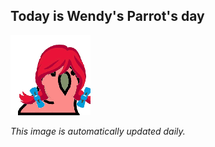 ## Today is Wendy's Parrot's day

![An animated GIF of a parrot, probably multi-colored](https://raw.githubusercontent.com/jmhobbs/cultofthepartyparrot.com/master/parrots/hd/wendyparrot.gif)

*This image is automatically updated daily.*
